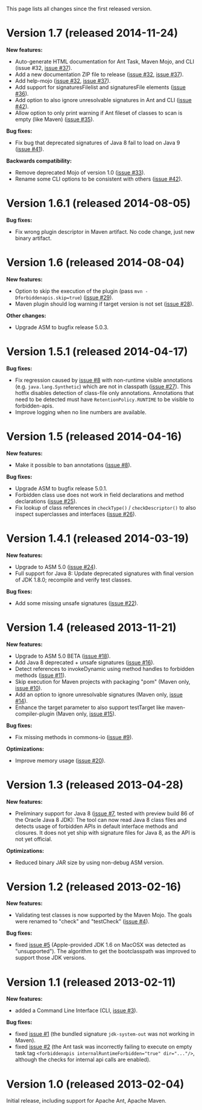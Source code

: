 This page lists all changes since the first released version.

# Version 1.7 (released 2014-11-24) #

**New features:**
  * Auto-generate HTML documentation for Ant Task, Maven Mojo, and CLI (issue #32, [issue #37](https://code.google.com/p/forbidden-apis/issues/detail?id=#37)).
  * Add a new documentation ZIP file to release ([issue #32](https://code.google.com/p/forbidden-apis/issues/detail?id=#32), [issue #37](https://code.google.com/p/forbidden-apis/issues/detail?id=#37)).
  * Add help-mojo ([issue #32](https://code.google.com/p/forbidden-apis/issues/detail?id=#32), [issue #37](https://code.google.com/p/forbidden-apis/issues/detail?id=#37)).
  * Add support for signaturesFilelist and signaturesFile elements ([issue #36](https://code.google.com/p/forbidden-apis/issues/detail?id=#36)).
  * Add option to also ignore unresolvable signatures in Ant and CLI ([issue #42](https://code.google.com/p/forbidden-apis/issues/detail?id=#42)).
  * Allow option to only print warning if Ant fileset of classes to scan is empty (like Maven) ([issue #35](https://code.google.com/p/forbidden-apis/issues/detail?id=#35)).

**Bug fixes:**
  * Fix bug that deprecated signatures of Java 8 fail to load on Java 9 ([issue #41](https://code.google.com/p/forbidden-apis/issues/detail?id=#41)).

**Backwards compatibility:**
  * Remove deprecated Mojo of version 1.0 ([issue #33](https://code.google.com/p/forbidden-apis/issues/detail?id=#33)).
  * Rename some CLI options to be consistent with others ([issue #42](https://code.google.com/p/forbidden-apis/issues/detail?id=#42)).

# Version 1.6.1 (released 2014-08-05) #

**Bug fixes:**
  * Fix wrong plugin descriptor in Maven artifact. No code change, just new binary artifact.

# Version 1.6 (released 2014-08-04) #

**New features:**
  * Option to skip the execution of the plugin (pass `mvn -Dforbiddenapis.skip=true`) ([issue #29](https://code.google.com/p/forbidden-apis/issues/detail?id=#29)).
  * Maven plugin should log warning if target version is not set ([issue #28](https://code.google.com/p/forbidden-apis/issues/detail?id=#28)).

**Other changes:**
  * Upgrade ASM to bugfix release 5.0.3.

# Version 1.5.1 (released 2014-04-17) #

**Bug fixes:**
  * Fix regression caused by [issue #8](https://code.google.com/p/forbidden-apis/issues/detail?id=#8) with non-runtime visible annotations (e.g. `java.lang.Synthetic`) which are not in classpath ([issue #27](https://code.google.com/p/forbidden-apis/issues/detail?id=#27)). This hotfix disables detection of class-file only annotations. Annotations that need to be detected must have `RetentionPolicy.RUNTIME` to be visible to forbidden-apis.
  * Improve logging when no line numbers are available.

# Version 1.5 (released 2014-04-16) #

**New features:**
  * Make it possible to ban annotations ([issue #8](https://code.google.com/p/forbidden-apis/issues/detail?id=#8)).

**Bug fixes:**
  * Upgrade ASM to bugfix release 5.0.1.
  * Forbidden class use does not work in field declarations and method declarations ([issue #25](https://code.google.com/p/forbidden-apis/issues/detail?id=#25)).
  * Fix lookup of class references in `checkType()` / `checkDescriptor()` to also inspect superclasses and interfaces ([issue #26](https://code.google.com/p/forbidden-apis/issues/detail?id=#26)).

# Version 1.4.1 (released 2014-03-19) #

**New features:**
  * Upgrade to ASM 5.0 ([issue #24](https://code.google.com/p/forbidden-apis/issues/detail?id=#24)).
  * Full support for Java 8: Update deprecated signatures with final version of JDK 1.8.0; recompile and verify test classes.

**Bug fixes:**
  * Add some missing unsafe signatures ([issue #22](https://code.google.com/p/forbidden-apis/issues/detail?id=#22)).

# Version 1.4 (released 2013-11-21) #

**New features:**
  * Upgrade to ASM 5.0 BETA	([issue #18](https://code.google.com/p/forbidden-apis/issues/detail?id=#18)).
  * Add Java 8 deprecated + unsafe signatures ([issue #16](https://code.google.com/p/forbidden-apis/issues/detail?id=#16)).
  * Detect references to invokeDynamic using method handles to forbidden methods ([issue #11](https://code.google.com/p/forbidden-apis/issues/detail?id=#11)).
  * Skip execution for Maven projects with packaging "pom" (Maven only, [issue #10](https://code.google.com/p/forbidden-apis/issues/detail?id=#10)).
  * Add an option to ignore unresolvable signatures (Maven only, [issue #14](https://code.google.com/p/forbidden-apis/issues/detail?id=#14)).
  * Enhance the target parameter to also support testTarget like maven-compiler-plugin (Maven only, [issue #15](https://code.google.com/p/forbidden-apis/issues/detail?id=#15)).

**Bug fixes:**
  * Fix missing methods in commons-io ([issue #9](https://code.google.com/p/forbidden-apis/issues/detail?id=#9)).

**Optimizations:**
  * Improve memory usage ([issue #20](https://code.google.com/p/forbidden-apis/issues/detail?id=#20)).

# Version 1.3 (released 2013-04-28) #

**New features:**
  * Preliminary support for Java 8 ([issue #7](https://code.google.com/p/forbidden-apis/issues/detail?id=#7), tested with preview build 86 of the Oracle Java 8 JDK): The tool can now read Java 8 class files and detects usage of forbidden APIs in default interface methods and closures. It does not yet ship with signature files for Java 8, as the API is not yet official.

**Optimizations:**
  * Reduced binary JAR size by using non-debug ASM version.

# Version 1.2 (released 2013-02-16) #

**New features:**
  * Validating test classes is now supported by the Maven Mojo. The goals were renamed to "check" and "testCheck" ([issue #4](https://code.google.com/p/forbidden-apis/issues/detail?id=#4)).

**Bug fixes:**
  * fixed [issue #5](https://code.google.com/p/forbidden-apis/issues/detail?id=#5) (Apple-provided JDK 1.6 on MacOSX was detected as "unsupported"). The algorithm to get the bootclasspath was improved to support those JDK versions.

# Version 1.1 (released 2013-02-11) #

**New features:**
  * added a Command Line Interface (CLI, [issue #3](https://code.google.com/p/forbidden-apis/issues/detail?id=#3)).

**Bug fixes:**
  * fixed [issue #1](https://code.google.com/p/forbidden-apis/issues/detail?id=#1) (the bundled signature `jdk-system-out` was not working in Maven).
  * fixed [issue #2](https://code.google.com/p/forbidden-apis/issues/detail?id=#2) (the Ant task was incorrectly failing to execute on empty task tag `<forbiddenapis internalRuntimeForbidden="true" dir="..."/>`, although the checks for internal api calls are enabled).

# Version 1.0 (released 2013-02-04) #

Initial release, including support for Apache Ant, Apache Maven.
